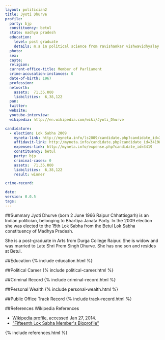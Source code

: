 ```yaml
---
layout: politician2
title: Jyoti Dhurve
profile: 
  party: bjp
  constituency: betul
  state: madhya pradesh
  education: 
    level: post graduate
    details: m.a in political science from ravishankar vishwavidhyalay raipur 1988
  photo: 
  sex: 
  caste: 
  religion: 
  current-office-title: Member of Parliament
  crime-accusation-instances: 0
  date-of-birth: 1967
  profession: 
  networth: 
    assets:  71,35,000
    liabilities:  6,38,122
  pan: 
  twitter: 
  website: 
  youtube-interview: 
  wikipedia: http://en.wikipedia.com/wiki/Jyoti_Dhurve

candidature: 
  - election: Lok Sabha 2009
    myneta-link: http://myneta.info/ls2009/candidate.php?candidate_id=3419
    affidavit-link: http://myneta.info/candidate.php?candidate_id=3419&scan=original
    expenses-link: http://myneta.info/expense.php?candidate_id=3419
    constituency: betul 
    party: bjp
    criminal-cases: 0
    assets:  71,35,000
    liabilities:  6,38,122
    result: winner 

crime-record: 

date: 
version: 0.0.5
tags: 
---
```

##Summary
Jyoti Dhurve (born 2 June 1966 Raipur Chhattisgarh) is an Indian politician, belonging to Bhartiya Janata Party. In the 2009 election she was elected to the 15th Lok Sabha from the Betul Lok Sabha constituency of Madhya Pradesh.

She is a post-graduate in Arts from Durga College Raipur. She is widow and was married to Late Shri Prem Singh Dhurve. She has one son and resides at Betul.


##Education
{% include education.html %}


##Political Career
{% include political-career.html %}


##Criminal Record
{% include criminal-record.html %}


##Personal Wealth
{% include personal-wealth.html %}


##Public Office Track Record
{% include track-record.html %}


##References
Wikipedia References
- [Wikipedia profile]({{page.profile.wikipedia}}), accessed Jan 27, 2014.
- ["Fifteenth Lok Sabha Member's Bioprofile"][wiki1]

[wiki1]: http://164.100.47.132/LssNew/Members/Biography.aspx?mpsno=4522


{% include references.html %}